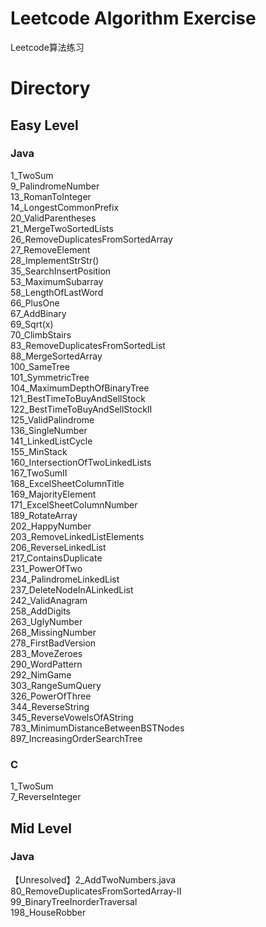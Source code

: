 # Leetcode Algorithm Exercise  
Leetcode算法练习  
  
# Directory  
  
## Easy Level  
### Java  
1_TwoSum  
9_PalindromeNumber  
13_RomanToInteger  
14_LongestCommonPrefix  
20_ValidParentheses  
21_MergeTwoSortedLists  
26_RemoveDuplicatesFromSortedArray  
27_RemoveElement  
28_ImplementStrStr()  
35_SearchInsertPosition  
53_MaximumSubarray    
58_LengthOfLastWord  
66_PlusOne  
67_AddBinary  
69_Sqrt(x)  
70_ClimbStairs  
83_RemoveDuplicatesFromSortedList  
88_MergeSortedArray  
100_SameTree  
101_SymmetricTree  
104_MaximumDepthOfBinaryTree  
121_BestTimeToBuyAndSellStock  
122_BestTimeToBuyAndSellStockII  
125_ValidPalindrome  
136_SingleNumber  
141_LinkedListCycle  
155_MinStack  
160_IntersectionOfTwoLinkedLists  
167_TwoSumII  
168_ExcelSheetColumnTitle  
169_MajorityElement  
171_ExcelSheetColumnNumber  
189_RotateArray  
202_HappyNumber  
203_RemoveLinkedListElements  
206_ReverseLinkedList  
217_ContainsDuplicate  
231_PowerOfTwo  
234_PalindromeLinkedList  
237_DeleteNodeInALinkedList  
242_ValidAnagram  
258_AddDigits  
263_UglyNumber  
268_MissingNumber  
278_FirstBadVersion  
283_MoveZeroes  
290_WordPattern  
292_NimGame  
303_RangeSumQuery  
326_PowerOfThree  
344_ReverseString  
345_ReverseVowelsOfAString  
783_MinimumDistanceBetweenBSTNodes  
897_IncreasingOrderSearchTree  
  
  
### C    
1_TwoSum  
7_ReverseInteger  
  
## Mid Level  
### Java  
【Unresolved】2_AddTwoNumbers.java  
80_RemoveDuplicatesFromSortedArray-II  
99_BinaryTreeInorderTraversal  
198_HouseRobber  
